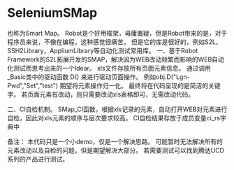 # SeleniumSMap
也称为Smart Map。
Robot是个好用框架，毋庸置疑，但是Robot带来的是，对于程序员来说，不像在编程，这种感觉很痛苦。
但是它的库是很好的，例如S2L、SSH2Library，AppliumLibrary等自动化测试常用库。
一、基于Robot Framework的S2L拓展开发的SMAP，解决因为WEB改动频繁而影响的WEB自动化测试而思考出来的一个Idear。
xls文件存放所有页面元素信息。
通过调用_Basic类中的驱动函数 D() 来进行驱动页面操作。
例如obj.D("Lgn-Pwd","Set","test")
期望将元素操作归一化。
最终将在代码呈现的是简洁的关键字。
若页面元素有改动，则只需要改动xls表格即可，无需改动代码。

二、CI自检机制。
SMap_CI函数，根据xls记录的元素，自动打开WEB对元素进行自检，因此对xls元素的顺序与层次要求较高。
CI自检结果存放于成员变量ci_rs字典中

备注：
  本代码只是一个小demo，仅是一个解决思路。
  可能暂时无法解决所有的元素改动以及自检的问题，但是期望解决大部分。
  若需要测试可以找到腾达UCD系列的产品进行测试。
